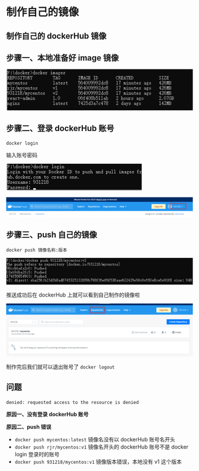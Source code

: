 # 制作自己的镜像

## 制作自己的 dockerHub 镜像

## 步骤一、本地准备好 image 镜像

![image-20220513152214407](/img/image-20220513152214407.png)

## 步骤二、登录 dockerHub 账号

`docker login`

输入账号密码

![image-20220513152423430](/img/image-20220513152423430.png)

![image-20220513152456529](/img/image-20220513152456529.png)

## 步骤三、push 自己的镜像

`docker push 镜像名称:版本`

![image-20220513152721519](/img/image-20220513152721519.png)

推送成功后在 dockerHub 上就可以看到自己制作的镜像啦

![image-20220513154101991](/img/image-20220513154101991.png)

制作完后我们就可以退出账号了 `docker logout`

## 问题

`denied: requested access to the resource is denied`

**原因一、没有登录 dockerHub 账号**

**原因二、push 错误**

- `docker push mycentos:latest` 镜像名没有以 dockerHub 账号名开头
- `docker push rjr/mycentos:v1` 镜像名开头的 dockerHub 账号不是 docker login 登录时的账号
- `docker push 931218/mycentos:v1` 镜像版本错误，本地没有 v1 这个版本
